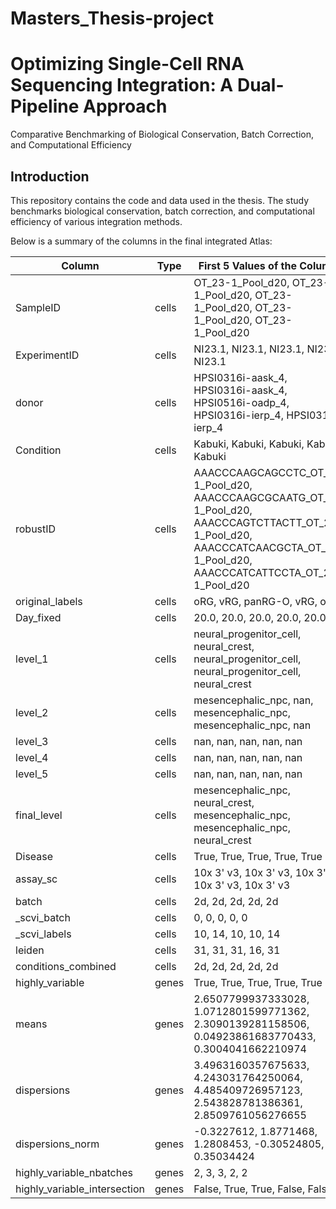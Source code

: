 # Masters_Thesis-project

# Optimizing Single-Cell RNA Sequencing Integration: A Dual-Pipeline Approach
Comparative Benchmarking of Biological Conservation, Batch Correction, and Computational Efficiency

## Introduction
This repository contains the code and data used in the thesis. The study benchmarks biological conservation, batch correction, and computational efficiency of various integration methods.

Below is a summary of the columns in the final integrated Atlas:

| Column                  | Type  | First 5 Values of the Columns                                                                                       |
|-------------------------|-------|-------------------------------------------------------------------------------------------------------------------|
| SampleID                | cells | OT_23-1_Pool_d20, OT_23-1_Pool_d20, OT_23-1_Pool_d20, OT_23-1_Pool_d20, OT_23-1_Pool_d20                           |
| ExperimentID            | cells | NI23.1, NI23.1, NI23.1, NI23.1, NI23.1                                                                             |
| donor                   | cells | HPSI0316i-aask_4, HPSI0316i-aask_4, HPSI0516i-oadp_4, HPSI0316i-ierp_4, HPSI0316i-ierp_4                           |
| Condition               | cells | Kabuki, Kabuki, Kabuki, Kabuki, Kabuki                                                                             |
| robustID                | cells | AAACCCAAGCAGCCTC_OT_23-1_Pool_d20, AAACCCAAGCGCAATG_OT_23-1_Pool_d20, AAACCCAGTCTTACTT_OT_23-1_Pool_d20, AAACCCATCAACGCTA_OT_23-1_Pool_d20, AAACCCATCATTCCTA_OT_23-1_Pool_d20 |
| original_labels         | cells | oRG, vRG, panRG-O, vRG, oRG                                                                                        |
| Day_fixed               | cells | 20.0, 20.0, 20.0, 20.0, 20.0                                                                                       |
| level_1                 | cells | neural_progenitor_cell, neural_crest, neural_progenitor_cell, neural_progenitor_cell, neural_crest                 |
| level_2                 | cells | mesencephalic_npc, nan, mesencephalic_npc, mesencephalic_npc, nan                                                  |
| level_3                 | cells | nan, nan, nan, nan, nan                                                                                            |
| level_4                 | cells | nan, nan, nan, nan, nan                                                                                            |
| level_5                 | cells | nan, nan, nan, nan, nan                                                                                            |
| final_level             | cells | mesencephalic_npc, neural_crest, mesencephalic_npc, mesencephalic_npc, neural_crest                               |
| Disease                 | cells | True, True, True, True, True                                                                                       |
| assay_sc                | cells | 10x 3' v3, 10x 3' v3, 10x 3' v3, 10x 3' v3, 10x 3' v3                                                              |
| batch                   | cells | 2d, 2d, 2d, 2d, 2d                                                                                                 |
| _scvi_batch             | cells | 0, 0, 0, 0, 0                                                                                                      |
| _scvi_labels            | cells | 10, 14, 10, 10, 14                                                                                                 |
| leiden                  | cells | 31, 31, 31, 16, 31                                                                                                 |
| conditions_combined     | cells | 2d, 2d, 2d, 2d, 2d                                                                                                 |
| highly_variable         | genes | True, True, True, True, True                                                                                       |
| means                   | genes | 2.6507799937333028, 1.0712801599771362, 2.3090139281158506, 0.04923861683770433, 0.3004041662210974               |
| dispersions             | genes | 3.4963160357675633, 4.243031764250064, 4.485409726957123, 2.543828781386361, 2.8509761056276655                    |
| dispersions_norm        | genes | -0.3227612, 1.8771468, 1.2808453, -0.30524805, 0.35034424                                                          |
| highly_variable_nbatches| genes | 2, 3, 3, 2, 2                                                                                                      |
| highly_variable_intersection | genes | False, True, True, False, False 
